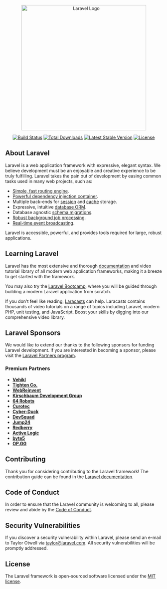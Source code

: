 <p align="center"><a href="https://laravel.com" target="_blank"><img src="https://raw.githubusercontent.com/laravel/art/master/logo-lockup/5%20SVG/2%20CMYK/1%20Full%20Color/laravel-logolockup-cmyk-red.svg" width="400" alt="Laravel Logo"></a></p>

<p align="center">
<a href="https://github.com/laravel/framework/actions"><img src="https://github.com/laravel/framework/workflows/tests/badge.svg" alt="Build Status"></a>
<a href="https://packagist.org/packages/laravel/framework"><img src="https://img.shields.io/packagist/dt/laravel/framework" alt="Total Downloads"></a>
<a href="https://packagist.org/packages/laravel/framework"><img src="https://img.shields.io/packagist/v/laravel/framework" alt="Latest Stable Version"></a>
<a href="https://packagist.org/packages/laravel/framework"><img src="https://img.shields.io/packagist/l/laravel/framework" alt="License"></a>
</p>

## About Laravel

Laravel is a web application framework with expressive, elegant syntax. We believe development must be an enjoyable and creative experience to be truly fulfilling. Laravel takes the pain out of development by easing common tasks used in many web projects, such as:

- [Simple, fast routing engine](https://laravel.com/docs/routing).
- [Powerful dependency injection container](https://laravel.com/docs/container).
- Multiple back-ends for [session](https://laravel.com/docs/session) and [cache](https://laravel.com/docs/cache) storage.
- Expressive, intuitive [database ORM](https://laravel.com/docs/eloquent).
- Database agnostic [schema migrations](https://laravel.com/docs/migrations).
- [Robust background job processing](https://laravel.com/docs/queues).
- [Real-time event broadcasting](https://laravel.com/docs/broadcasting).

Laravel is accessible, powerful, and provides tools required for large, robust applications.

## Learning Laravel

Laravel has the most extensive and thorough [documentation](https://laravel.com/docs) and video tutorial library of all modern web application frameworks, making it a breeze to get started with the framework.

You may also try the [Laravel Bootcamp](https://bootcamp.laravel.com), where you will be guided through building a modern Laravel application from scratch.

If you don't feel like reading, [Laracasts](https://laracasts.com) can help. Laracasts contains thousands of video tutorials on a range of topics including Laravel, modern PHP, unit testing, and JavaScript. Boost your skills by digging into our comprehensive video library.

## Laravel Sponsors

We would like to extend our thanks to the following sponsors for funding Laravel development. If you are interested in becoming a sponsor, please visit the [Laravel Partners program](https://partners.laravel.com).

### Premium Partners

- **[Vehikl](https://vehikl.com/)**
- **[Tighten Co.](https://tighten.co)**
- **[WebReinvent](https://webreinvent.com/)**
- **[Kirschbaum Development Group](https://kirschbaumdevelopment.com)**
- **[64 Robots](https://64robots.com)**
- **[Curotec](https://www.curotec.com/services/technologies/laravel/)**
- **[Cyber-Duck](https://cyber-duck.co.uk)**
- **[DevSquad](https://devsquad.com/hire-laravel-developers)**
- **[Jump24](https://jump24.co.uk)**
- **[Redberry](https://redberry.international/laravel/)**
- **[Active Logic](https://activelogic.com)**
- **[byte5](https://byte5.de)**
- **[OP.GG](https://op.gg)**

## Contributing

Thank you for considering contributing to the Laravel framework! The contribution guide can be found in the [Laravel documentation](https://laravel.com/docs/contributions).

## Code of Conduct

In order to ensure that the Laravel community is welcoming to all, please review and abide by the [Code of Conduct](https://laravel.com/docs/contributions#code-of-conduct).

## Security Vulnerabilities

If you discover a security vulnerability within Laravel, please send an e-mail to Taylor Otwell via [taylor@laravel.com](mailto:taylor@laravel.com). All security vulnerabilities will be promptly addressed.

## License

The Laravel framework is open-sourced software licensed under the [MIT license](https://opensource.org/licenses/MIT).

<!-- 
# تأكد من أنك في الفرع الرئيسي (main) وأن المستودع مرتبط بالريموت
git checkout main

# تحديث الفرع الرئيسي من الريموت (اختياري لكن يُنصح به)
git pull origin main

# إنشاء فرع جديد للمهمة الأولى والعمل عليه
git checkout -b task1
# قم بإجراء التعديلات، ثم أضف والتزم التغييرات
git add .
git commit -m "إضافة المهمة 1"

# رفع الفرع إلى GitHub
git push -u origin task1

# العودة للفرع الرئيسي
git checkout main

# إنشاء فرع للمهمة الثانية
git checkout -b task2
# قم بالتعديلات، ثم أضف والتزم التغييرات
git add .
git commit -m "إضافة المهمة 2"

# رفع الفرع إلى GitHub
git push -u origin task2

# كرر الخطوات أعلاه لكل مهمة جديدة
# عند الانتهاء من جميع المهام، يمكنك دمج الفروع في main

# العودة إلى الفرع الرئيسي
git checkout main

# دمج كل فرع في main بعد الانتهاء من كل مهمة
git merge task1
git merge task2
# استمر في دمج باقي الفروع حسب الحاجة

# بعد الدمج، ادفع التحديثات إلى GitHub
git push origin main

# (اختياري) حذف الفروع بعد الدمج
git branch -d task1
git branch -d task2 -->
